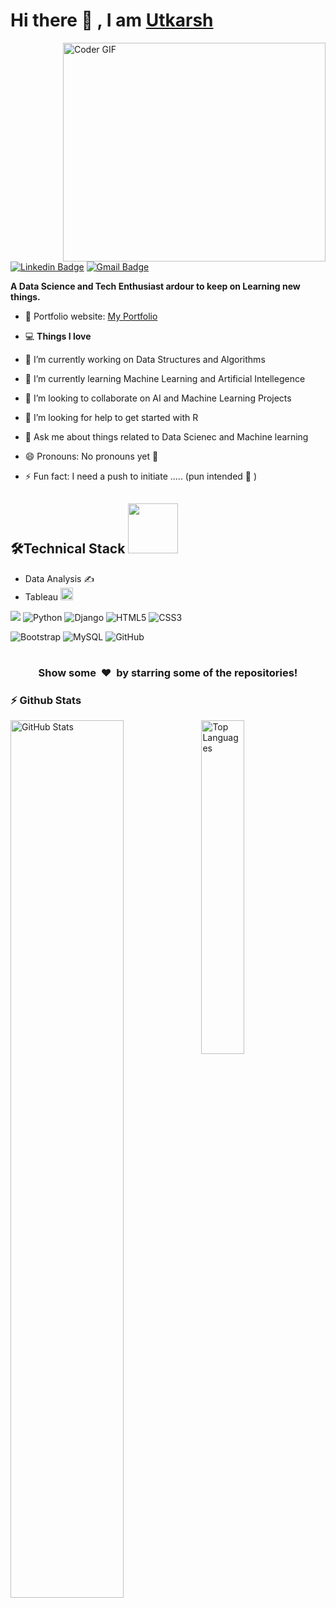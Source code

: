 # Hi there 👋 , I am [Utkarsh](https://github.com/utkarsh1406)

<img align="right" src="https://cdn.dribbble.com/users/2131993/screenshots/4948736/thoughtworks-gif_dribbble.gif" alt="Coder GIF" width="420" height="350">

[![Linkedin Badge](https://img.shields.io/badge/-Utkarsh_Pratap_Singh-blue?style=flat-square&logo=Linkedin&logoColor=white&link=https://www.linkedin.com/in/utkarshp1406)](https://www.linkedin.com/in/utkarshp1406)
[![Gmail Badge](https://img.shields.io/badge/-utkarsh.p1406@gmail.com-c14438?style=flat-square&logo=Gmail&logoColor=white&link=mailto:utkarsh.p1406@gmail.com)](mailto:utkarsh.p1406@gmail.com) 

**A Data Science and Tech Enthusiast ardour to keep on Learning new things.**

-  🎯 Portfolio website: [My Portfolio](https://utkarsh1406.netlify.app/)

- 💻 **Things I love**
- 🔭 I’m currently working on Data Structures and Algorithms 
- 🌱 I’m currently learning Machine Learning and Artificial Intellegence
- 👯 I’m looking to collaborate on AI and Machine Learning Projects
- 🤔 I’m looking for help to get started with R
- 💬 Ask me about things related to Data Scienec and Machine learning
- 😄 Pronouns: No pronouns yet 🤣
- ⚡ Fun fact: I need a push to initiate ..... (pun intended 🤣 )

## 🛠**Technical Stack** <img src="https://media.giphy.com/media/WUlplcMpOCEmTGBtBW/giphy.gif" width="80"> 
- Data Analysis ✍️
- Tableau <img src="https://user-images.githubusercontent.com/93066991/188284709-9bfb9b0d-4bf1-4b2d-bd6e-600b0fc7fb6a.png" width="20" height="20">

![](https://img.shields.io/badge/C++-00599C?style=flat-square&logo=C%2B%2B&logoColor=white)
![Python](https://img.shields.io/badge/-Python-000000?style=flat&logo=python)
![Django](https://img.shields.io/badge/-Django-000000?style=flat&logo=Django)
![HTML5](https://img.shields.io/badge/-HTML5-000000?style=flat&logo=HTML5)
![CSS3](https://img.shields.io/badge/-CSS3-000000?style=flat&logo=CSS3)

![Bootstrap](https://img.shields.io/badge/-Bootstrap-000000?style=flat&logo=bootstrap)
![MySQL](https://img.shields.io/badge/-MySQL-000000?style=flat&logo=MySQL)
![GitHub](https://img.shields.io/badge/-GitHub-000000?style=flat&logo=github&logoColor=FFFFFF)

# 

<div align="center">
    <h3 align="center">Show some &nbsp;❤️&nbsp; by starring some of the repositories!</h3>
</div>




### :zap: Github Stats
  <img align="left" src="https://github-readme-stats.vercel.app/api?username=utkarsh1406&show_icons=true&theme=radical" width="60%" alt="GitHub Stats">
  <img src="https://github-readme-stats.vercel.app/api/top-langs/?username=utkarsh1406&show_icons=true&hide_border=true&theme=radical" width="37%" alt="Top Languages">
